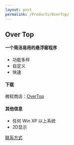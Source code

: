 ```yaml
---
layout: post
permalink: /Products/OverTop/
---
```

## Over Top
#### 一个简洁易用的悬浮窗程序
- 功能多样
- 自定义
- 快速

#### 下载
微软商店：[OverTop](https://apps.microsoft.com/store/detail/over-top/9NVZ2P0Q7KZS)

#### 其他信息
- 任何 Win XP 以上系统
- 2D显示

[联系方式](/about#联系方式)